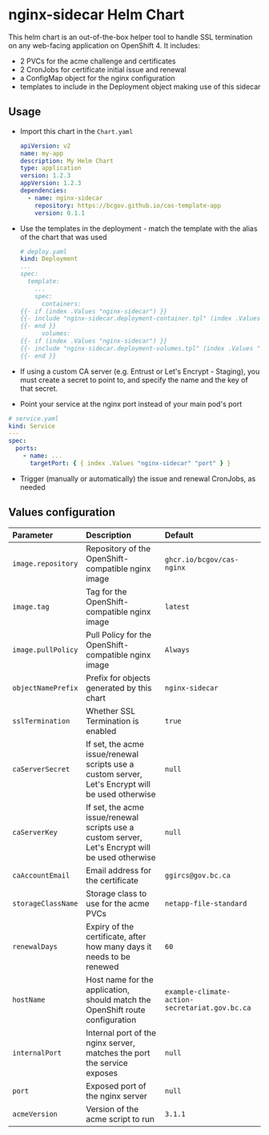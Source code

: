 # nginx-sidecar Helm Chart

This helm chart is an out-of-the-box helper tool to handle SSL termination on any web-facing application on OpenShift 4.
It includes:

- 2 PVCs for the acme challenge and certificates
- 2 CronJobs for certificate initial issue and renewal
- a ConfigMap object for the nginx configuration
- templates to include in the Deployment object making use of this sidecar

## Usage

- Import this chart in the `Chart.yaml`

  ```yaml
  apiVersion: v2
  name: my-app
  description: My Helm Chart
  type: application
  version: 1.2.3
  appVersion: 1.2.3
  dependencies:
    - name: nginx-sidecar
      repository: https://bcgov.github.io/cas-template-app
      version: 0.1.1
  ```

- Use the templates in the deployment - match the template with the alias of the chart that was used

  ```yaml
  # deploy.yaml
  kind: Deployment
  ...
  spec:
    template:
      ...
      spec:
        containers:
  {{- if (index .Values "nginx-sidecar") }}
  {{- include "nginx-sidecar.deployment-container.tpl" (index .Values "nginx-sidecar") | indent 6 }}
  {{- end }}
        volumes:
  {{- if (index .Values "nginx-sidecar") }}
  {{- include "nginx-sidecar.deployment-volumes.tpl" (index .Values "nginx-sidecar") | indent 8 }}
  {{- end }}
  ```

- If using a custom CA server (e.g. Entrust or Let's Encrypt - Staging), you must create a secret to point to, and specify the name and the key of that secret.

- Point your service at the nginx port instead of your main pod's port

```yaml
# service.yaml
kind: Service
---
spec:
  ports:
    - name: ...
      targetPort: { { index .Values "nginx-sidecar" "port" } }
```

- Trigger (manually or automatically) the issue and renewal CronJobs, as needed

## Values configuration

| Parameter          | Description                                                                                      | Default                                        |
| :----------------- | :----------------------------------------------------------------------------------------------- | :--------------------------------------------- |
| `image.repository` | Repository of the OpenShift-compatible nginx image                                               | `ghcr.io/bcgov/cas-nginx`                      |
| `image.tag`        | Tag for the OpenShift-compatible nginx image                                                     | `latest`                                       |
| `image.pullPolicy` | Pull Policy for the OpenShift-compatible nginx image                                             | `Always`                                       |
| `objectNamePrefix` | Prefix for objects generated by this chart                                                       | `nginx-sidecar`                                |
| `sslTermination`   | Whether SSL Termination is enabled                                                               | `true`                                         |
| `caServerSecret`   | If set, the acme issue/renewal scripts use a custom server, Let's Encrypt will be used otherwise | `null`                                         |
| `caServerKey`      | If set, the acme issue/renewal scripts use a custom server, Let's Encrypt will be used otherwise | `null`                                         |
| `caAccountEmail`   | Email address for the certificate                                                                | `ggircs@gov.bc.ca`                             |
| `storageClassName` | Storage class to use for the acme PVCs                                                           | `netapp-file-standard`                         |
| `renewalDays`      | Expiry of the certificate, after how many days it needs to be renewed                            | `60`                                           |
| `hostName`         | Host name for the application, should match the OpenShift route configuration                    | `example-climate-action-secretariat.gov.bc.ca` |
| `internalPort`     | Internal port of the nginx server, matches the port the service exposes                          | `null`                                         |
| `port`             | Exposed port of the nginx server                                                                 | `null`                                         |
| `acmeVersion`      | Version of the acme script to run                                                                | `3.1.1`                                        |
